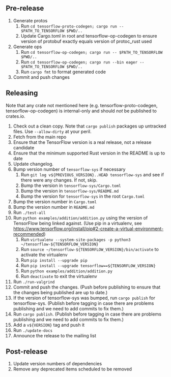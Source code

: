 ## Pre-release

1. Generate protos
   1. Run `cd tensorflow-proto-codegen; cargo run -- $PATH_TO_TENSORFLOW $PWD/..`
   1. Update Cargo.toml in root and tensorflow-op-codegen to ensure version of protobuf exactly equals version of protoc_rust used
1. Generate ops
   1. Run `cd tensorflow-op-codegen; cargo run -- $PATH_TO_TENSORFLOW $PWD/..`
   1. Run `cd tensorflow-op-codegen; cargo run --bin eager -- $PATH_TO_TENSORFLOW $PWD/..`
   1. Run `cargo fmt` to format generated code
1. Commit and push changes

## Releasing

Note that any crate not mentioned here (e.g. tensorflow-proto-codegen, tensorflow-op-codegen) is internal-only and should *not* be published to crates.io.

1. Check out a clean copy.  Note that `cargo publish` packages up untracked files.  Use `--allow-dirty` at your peril.
1. Fetch from the main repo
1. Ensure that the TensorFlow version is a real release, not a release candidate
1. Ensure that the minimum supported Rust version in the README is up to date
1. Update changelog.
1. Bump version number of `tensorflow-sys` if necessary
   1. Run `git log v${PREVIOUS_VERSION}..HEAD tensorflow-sys` and see if there were any changes. If not, skip.
   1. Bump the version in `tensorflow-sys/Cargo.toml`
   1. Bump the version in `tensorflow-sys/README.md`
   1. Bump the version for `tensorflow-sys` in the root `Cargo.toml`
1. Bump the version number in `Cargo.toml`
1. Bump the version number in `README.md`
1. Run `./test-all`
1. Run `python examples/addition/addition.py` using the version of TensorFlow being linked against.
   (Use pip in a virtualenv, see https://www.tensorflow.org/install/pip#2-create-a-virtual-environment-recommended)
   1. Run `virtualenv --system-site-packages -p python3 ~/tensorflow-${TENSORFLOW_VERSION}`
   1. Run `source ~/tensorflow-${TENSORFLOW_VERSION}/bin/activate` to activate the virtualenv
   1. Run `pip install --upgrade pip`
   1. Run `pip install --upgrade tensorflow==${TENSORFLOW_VERSION}`
   1. Run `python examples/addition/addition.py`
   1. Run `deactivate` to exit the virtualenv
1. Run `./run-valgrind`
1. Commit and push the changes. (Push before publishing to ensure that the changes being published are up to date.)
1. If the version of tensorflow-sys was bumped, run `cargo publish` for tensorflow-sys. (Publish before tagging in case there are problems publishing and we need to add commits to fix them.)
1. Run `cargo publish`. (Publish before tagging in case there are problems publishing and we need to add commits to fix them.)
1. Add a `v${VERSION}` tag and push it
1. Run `./update-docs`
1. Announce the release to the mailing list

## Post-release

1. Update version numbers of dependencies
1. Remove any deprecated items scheduled to be removed
